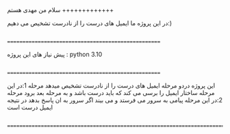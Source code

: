 سلام من مهدی هستم 
                                                                                      +++++++++++++

در این پروژه ما ایمیل های درست را از نادرست تشخیص می دهیم:) 

                                                                    ==================================================

پیش نیاز های این پروژه : python 3.10

                                                                    ==================================================

این پروژه دردو مرحله ایمیل های درست را از نادرست تشخیص میدهد
مرحله 1:در این مرحله ساختار ایمیل را برسی می کند که باید درست باشد و به مرحله بعد برود
مرحله 2:در این مرحله پیامی به سرور می فرستد و می بیند اگر سرور به ان پاسخ بدهد در نتیجه ایمیل درست است

                                                          =======================================================================  
